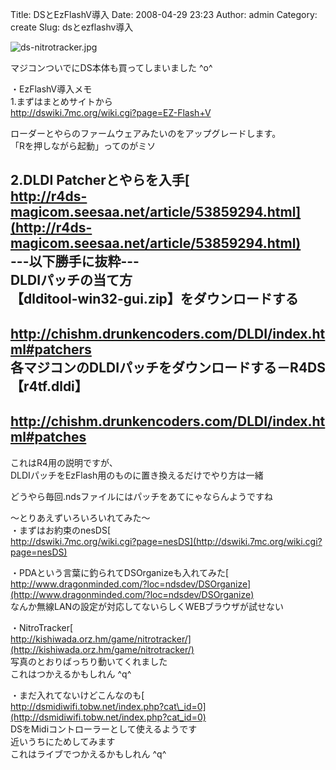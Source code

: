 Title: DSとEzFlashV導入
Date: 2008-04-29 23:23
Author: admin
Category: create
Slug: dsとezflashv導入

<span class="mt-enclosure mt-enclosure-image"
style="display: inline;">![ds-nitrotracker.jpg](http://ca5z.info/blog/ds-nitrotracker.jpg)</span>

マジコンついでにDS本体も買ってしまいました \^o\^

<div>

</div>

<!--more-->  
・EzFlashV導入メモ  
1.まずはまとめサイトから  
<http://dswiki.7mc.org/wiki.cgi?page=EZ-Flash+V>

ローダーとやらのファームウェアみたいのをアップグレードします。  
「Rを押しながら起動」ってのがミソ

2.DLDI Patcherとやらを入手[  
http://r4ds-magicom.seesaa.net/article/53859294.html](http://r4ds-magicom.seesaa.net/article/53859294.html)  
---以下勝手に抜粋---  
DLDIパッチの当て方  
【dlditool-win32-gui.zip】をダウンロードする  
　<http://chishm.drunkencoders.com/DLDI/index.html#patchers>  
各マジコンのDLDIパッチをダウンロードする－R4DS【r4tf.dldi】  
　<http://chishm.drunkencoders.com/DLDI/index.html#patches>  
------  
これはR4用の説明ですが、  
DLDIパッチをEzFlash用のものに置き換えるだけでやり方は一緒

どうやら毎回.ndsファイルにはパッチをあてにゃならんようですね

〜とりあえずいろいろいれてみた〜  
・まずはお約束のnesDS[  
http://dswiki.7mc.org/wiki.cgi?page=nesDS](http://dswiki.7mc.org/wiki.cgi?page=nesDS)

・PDAという言葉に釣られてDSOrganizeも入れてみた[  
http://www.dragonminded.com/?loc=ndsdev/DSOrganize](http://www.dragonminded.com/?loc=ndsdev/DSOrganize)  
なんか無線LANの設定が対応してないらしくWEBブラウザが試せない

・NitroTracker[  
http://kishiwada.orz.hm/game/nitrotracker/](http://kishiwada.orz.hm/game/nitrotracker/)  
写真のとおりばっちり動いてくれました  
これはつかえるかもしれん \^q\^

・まだ入れてないけどこんなのも[  
http://dsmidiwifi.tobw.net/index.php?cat\_id=0](http://dsmidiwifi.tobw.net/index.php?cat_id=0)  
DSをMidiコントローラーとして使えるようです  
近いうちにためしてみます  
これはライブでつかえるかもしれん \^q\^
